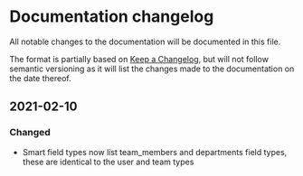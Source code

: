 # Documentation changelog
All notable changes to the documentation will be documented in this file.

The format is partially based on [Keep a Changelog](https://keepachangelog.com/en/1.0.0/), but will not follow semantic versioning as it will list the changes made to the documentation on the date thereof.

## 2021-02-10
### Changed
- Smart field types now list team_members and departments field types, these are identical to the user and team types